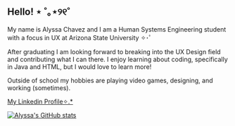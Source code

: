 ## Hello! ⋆ ˚｡⋆୨୧˚
My name is Alyssa Chavez and I am a Human Systems Engineering student with a focus in UX at Arizona State University ✧･ﾟ

After graduating I am looking forward to breaking into the UX Design field and contributing what I can there. I enjoy learning about coding, specifically in Java and HTML, but I would love to learn more!

Outside of school my hobbies are playing video games, designing, and working (sometimes). 

[My Linkedin Profile✧.*](https://www.linkedin.com/in/alyssa-chavez-b9714229b/)

[![Alyssa's GitHub stats](https://github-readme-stats.vercel.app/api?username=alyssa0715)](https://github.com/alyssa0715/github-readme-stats)
<!--
**alyssa0715/alyssa0715** is a ✨ _special_ ✨ repository because its `README.md` (this file) appears on your GitHub profile.

Here are some ideas to get you started:

- 🔭 I’m currently working on ...
- 🌱 I’m currently learning ...
- 👯 I’m looking to collaborate on ...
- 🤔 I’m looking for help with ...
- 💬 Ask me about ...
- 📫 How to reach me: ...
- 😄 Pronouns: ...
- ⚡ Fun fact: ...
-->
